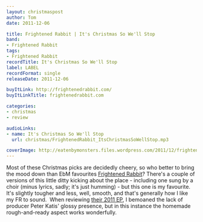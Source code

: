 ```yaml
---
layout: christmaspost
author: Tom
date: 2011-12-06

title: Frightened Rabbit | It's Christmas So We'll Stop
band:
- Frightened Rabbit
tags:
- Frightened Rabbit
recordTitle: It's Christmas So We'll Stop
label: LABEL
recordFormat: single
releaseDate: 2011-12-06

buyItLink: http://frightenedrabbit.com/
buyItLinkTitle: frightenedrabbit.com

categories:
- christmas
- review

audioLinks:
- name: It's Christmas So We'll Stop
  url: christmas/FrightenedRabbit_ItsChristmasSoWellStop.mp3

coverImage: http://eatenbymonsters.files.wordpress.com/2011/12/frightened-rabbit-band.jpg
---
```


Most of these Christmas picks are decidedly cheery, so who better to bring the mood down than EbM favourites [Frightened Rabbit](http://frightenedrabbit.com/)? There's a couple of versions of this little ditty kicking about the place - including one sung by a choir (minus lyrics, sadly; it's just humming) - but this one is my favourite. It's slightly tougher and less, well, smooth, and that's generally how I like my FR to sound.  When reviewing [their 2011 EP](http://eatenbymonsters.wordpress.com/2011/11/21/a-frightened-rabbit-ep-frightened-rabbit/), I bemoaned the lack of producer Peter Katis' glossy presence, but in this instance the homemade rough-and-ready aspect works wonderfully.
